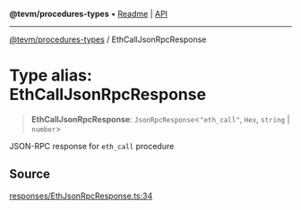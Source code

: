 **@tevm/procedures-types** • [Readme](../README.md) \| [API](../globals.md)

***

[@tevm/procedures-types](../README.md) / EthCallJsonRpcResponse

# Type alias: EthCallJsonRpcResponse

> **EthCallJsonRpcResponse**: `JsonRpcResponse`\<`"eth_call"`, `Hex`, `string` \| `number`\>

JSON-RPC response for `eth_call` procedure

## Source

[responses/EthJsonRpcResponse.ts:34](https://github.com/evmts/tevm-monorepo/blob/main/packages/procedures-types/src/responses/EthJsonRpcResponse.ts#L34)
